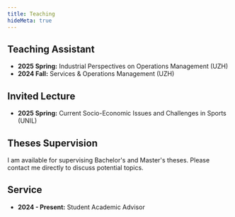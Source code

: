 ```yaml
---
title: Teaching
hideMeta: true
---
```


## Teaching Assistant
- **2025 Spring:** Industrial Perspectives on Operations Management (UZH)
- **2024 Fall:** Services & Operations Management (UZH)

## Invited Lecture
- **2025 Spring:** Current Socio-Economic Issues and Challenges in Sports (UNIL)

## Theses Supervision
I am available for supervising Bachelor's and Master's theses. Please contact me directly to discuss potential topics.

## Service
- **2024 - Present:** Student Academic Advisor
